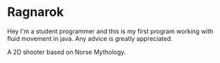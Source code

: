 Ragnarok
========

Hey I'm a student programmer and this is my first program working 
with fluid movement in java. Any advice is greatly appreciated.

A 2D shooter based on Norse Mythology. 
